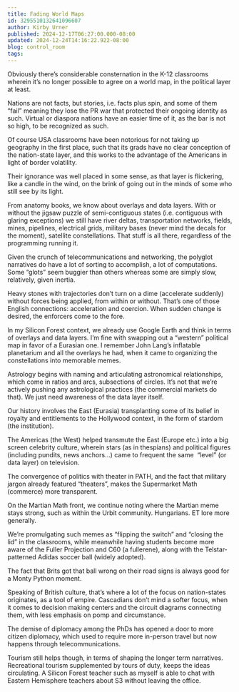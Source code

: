 ```yaml
---
title: Fading World Maps
id: 3295510132641096607
author: Kirby Urner
published: 2024-12-17T06:27:00.000-08:00
updated: 2024-12-24T14:16:22.922-08:00
blog: control_room
tags: 
---
```


[](https://www.flickr.com/photos/kirbyurner/3292180674/in/photolist-5uinAK-61VhBL-6EhymY-2ikuGSE-e897Lq)

Obviously there’s considerable consternation in the K-12 classrooms wherein it’s no longer possible to agree on a world map, in the political layer at least. 

Nations are not facts, but stories, i.e. facts plus spin, and some of them “fail” meaning they lose the PR war that protected their ongoing identity as such. Virtual or diaspora nations have an easier time of it, as the bar is not so high, to be recognized as such.

Of course USA classrooms have been notorious for not taking up geography in the first place, such that its grads have no clear conception of the nation-state layer, and this works to the advantage of the Americans in light of border volatility. 

Their ignorance was well placed in some sense, as that layer is flickering, like a candle in the wind, on the brink of going out in the minds of some who still see by its light.

From anatomy books, we know about overlays and data layers. With or without the jigsaw puzzle of semi-contiguous states (i.e. contiguous with glaring exceptions) we still have river deltas, transportation networks, fields, mines, pipelines, electrical grids, military bases (never mind the decals for the moment), satellite constellations. That stuff is all there, regardless of the programming running it.

Given the crunch of telecommunications and networking, the polyglot narratives do have a lot of sorting to accomplish, a lot of computations. Some “glots” seem buggier than others whereas some are simply slow, relatively, given inertia. 

Heavy stones with trajectories don’t turn on a dime (accelerate suddenly) without forces being applied, from within or without. That’s one of those English connections: acceleration and coercion. When sudden change is desired, the enforcers come to the fore.

In my Silicon Forest context, we already use Google Earth and think in terms of overlays and data layers. I’m fine with swapping out a “western” political map in favor of a Eurasian one. I remember John Lang’s inflatable planetarium and all the overlays he had, when it came to organizing the constellations into memorable memes. 

Astrology begins with naming and articulating astronomical relationships, which come in ratios and arcs, subsections of circles. It’s not that we’re actively pushing any astrological practices (the commercial markets do that). We just need awareness of the data layer itself.

Our history involves the East (Eurasia) transplanting some of its belief in royalty and entitlements to the Hollywood context, in the form of stardom (the institution). 

The Americas (the West) helped transmute the East (Europe etc.) into a big screen celebrity culture, wherein stars (as in thespians) and political figures (including pundits, news anchors…) came to frequent the same  “level” (or data layer) on television. 

The convergence of politics with theater in PATH, and the fact that military jargon already featured “theaters”, makes the Supermarket Math (commerce) more transparent.

On the Martian Math front, we continue noting where the Martian meme stays strong, such as within the Urbit community. Hungarians. ET lore more generally. 

We’re promulgating such memes as “flipping the switch” and “closing the lid” in the classrooms, while meanwhile having students become more aware of the Fuller Projection and C60 (a fullerene), along with the Telstar-patterned Adidas soccer ball (widely adopted). 

The fact that Brits got that ball wrong on their road signs is always good for a Monty Python moment.

Speaking of British culture, that’s where a lot of the focus on nation-states originates, as a tool of empire. Cascadians don’t mind a softer focus, when it comes to decision making centers and the circuit diagrams connecting them, with less emphasis on pomp and circumstance. 

The demise of diplomacy among the PhDs has opened a door to more citizen diplomacy, which used to require more in-person travel but now happens through telecommunications. 

Tourism still helps though, in terms of shaping the longer term narratives. Recreational tourism supplemented by tours of duty, keeps the ideas circulating. A Silicon Forest teacher such as myself is able to chat with Eastern Hemisphere teachers about S3 without leaving the office.
